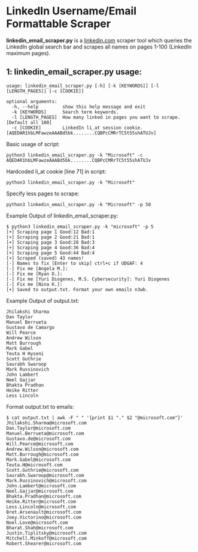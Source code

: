 # LinkedIn Username/Email Formattable Scraper
<b>linkedin_email_scraper.py</b> is a  <a href="https://linkedin.com">linkedin.com</a> scraper tool which queries the LinkedIn global search bar and scrapes all names on pages 1-100 (LinkedIn maximum pages).

## 1: linkedin_email_scraper.py usage:
```
usage: linkedin_email_scraper.py [-h] [-k [KEYWORDS]] [-l [LENGTH_PAGES]] [-c [COOKIE]]

optional arguments:
  -h, --help         show this help message and exit
  -k [KEYWORDS]      Search term keywords.
  -l [LENGTH_PAGES]  How many linked in pages you want to scrape. [Default all 100]
  -c [COOKIE]        LinkedIn li_at session cookie. [AQEDAR1hbLMFawzeAAABd5bk........CQBPcCMRrTC5t55shATUJv]
```
   Basic usage of script:
   
    python3 linkedin_email_scraper.py -k "Microsoft" -c AQEDAR1hbLMFawzeAAABd5bk........CQBPcCMRrTC5t55shATUJv
    
   Hardcoded li_at cookie [line 71] in script:
   
    python3 linkedin_email_scraper.py -k "Microsoft"
    
   Specify less pages to scrape:
   
    python3 linkedin_email_scraper.py -k "Microsoft" -p 50

   Example Output of linkedin_email_scraper.py:
   
    $ python3 linkedin_email_scraper.py -k "microsoft" -p 5
    [+] Scraping page 1 Good:12 Bad:1
    [+] Scraping page 2 Good:21 Bad:1
    [+] Scraping page 3 Good:28 Bad:3
    [+] Scraping page 4 Good:36 Bad:4
    [+] Scraping page 5 Good:44 Bad:4
    [+] Scraped (saved) 43 names!
    [-] Names to fix [Enter to skip] ctrl+c if UDGAF: 4
    [-] Fix me [Angela M.]: 
    [-] Fix me [Ryan D.]: 
    [-] Fix me [Yuri Diogenes, M.S. Cybersecurity]: Yuri Diogenes
    [-] Fix me [Nina K.]: 
    [+] Saved to output.txt. Format your own emails n3wb.
    
   Example Output of output.txt:
   
    Jhilakshi Sharma
    Dan Taylor
    Manuel Berrueta
    Gustavo de Camargo
    Will Pearce
    Andrew Wilson
    Matt Burrough
    Mark Gabel
    Teuta H Hyseni
    Scott Guthrie
    Saurabh Swaroop
    Mark Russinovich
    John Lambert
    Neel Gajjar
    Bhakta Pradhan
    Heike Ritter
    Less Lincoln

  Format output.txt to emails:
  
    $ cat output.txt | awk -F " " '{print $1 "." $2 "@microsoft.com"}'
    Jhilakshi.Sharma@microsoft.com
    Dan.Taylor@microsoft.com
    Manuel.Berrueta@microsoft.com
    Gustavo.de@microsoft.com
    Will.Pearce@microsoft.com
    Andrew.Wilson@microsoft.com
    Matt.Burrough@microsoft.com
    Mark.Gabel@microsoft.com
    Teuta.H@microsoft.com
    Scott.Guthrie@microsoft.com
    Saurabh.Swaroop@microsoft.com
    Mark.Russinovich@microsoft.com
    John.Lambert@microsoft.com
    Neel.Gajjar@microsoft.com
    Bhakta.Pradhan@microsoft.com
    Heike.Ritter@microsoft.com
    Less.Lincoln@microsoft.com
    Bret.Arsenault@microsoft.com
    Joey.Victorino@microsoft.com
    Noel.Love@microsoft.com
    Bharat.Shah@microsoft.com
    Justin.Tiplitsky@microsoft.com
    Mitchell.Minkoff@microsoft.com
    Robert.Shearer@microsoft.com
